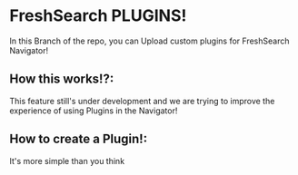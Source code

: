 # FreshSearch PLUGINS!

In this Branch of the repo, you can Upload custom plugins for FreshSearch Navigator!

## How this works!?:

This feature still's under development and we are trying to improve the experience of using Plugins in the Navigator!

## How to create a Plugin!:
It's more simple than you think
